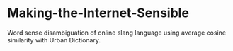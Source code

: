 # Making-the-Internet-Sensible
Word sense disambiguation of online slang language using average cosine similarity with Urban Dictionary.
